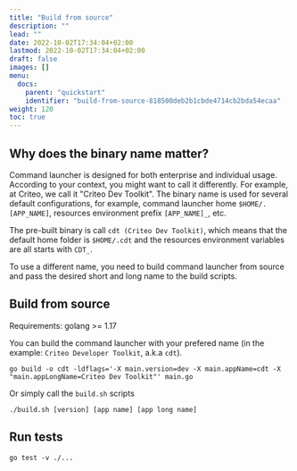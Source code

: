 ```yaml
---
title: "Build from source"
description: ""
lead: ""
date: 2022-10-02T17:34:04+02:00
lastmod: 2022-10-02T17:34:04+02:00
draft: false
images: []
menu:
  docs:
    parent: "quickstart"
    identifier: "build-from-source-818500deb2b1cbde4714cb2bda54ecaa"
weight: 120
toc: true
---
```


## Why does the binary name matter?

Command launcher is designed for both enterprise and individual usage. According to your context, you might want to call it differently. For example, at Criteo, we call it "Criteo Dev Toolkit". The binary name is used for several default configurations, for example, command launcher home `$HOME/.[APP_NAME]`, resources environment prefix `[APP_NAME]_`, etc.

The pre-built binary is call `cdt (Criteo Dev Toolkit)`, which means that the default home folder is `$HOME/.cdt` and the resources environment variables are all starts with `CDT_`.

To use a different name, you need to build command launcher from source and pass the desired short and long name to the build scripts.

## Build from source

Requirements: golang >= 1.17

You can build the command launcher with your prefered name (in the example: `Criteo Developer Toolkit`, a.k.a `cdt`).
```
go build -o cdt -ldflags='-X main.version=dev -X main.appName=cdt -X "main.appLongName=Criteo Dev Toolkit"' main.go
```

Or simply call the `build.sh` scripts
```
./build.sh [version] [app name] [app long name]
```

## Run tests

```
go test -v ./...
```
